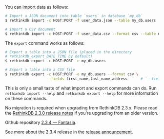 You can import data as follows:

```bash
# Import a JSON document into table `users` in database `my_db`
$ rethinkdb import -c HOST:PORT -f user_data.json --table my_db.users

# Import a CSV document
$ rethinkdb import -c HOST:PORT -f user_data.csv --format csv --table my_db.users
```

The `export` command works as follows:

```bash
# Export a table into a JSON file (placed in the directory
# rethinkdb_export_DATE_TIME by default)
$ rethinkdb export -c HOST:PORT -e my_db.users

# Export a table into a CSV file
$ rethinkdb export -c HOST:PORT -e my_db.users --format csv \
                   --fields first_name,last_name,address      # `--fields` is mandatory when exporting into CSV
```

This is only a small taste of what import and export commands can
do. Run `rethinkdb import --help` and `rethinkdb export --help` for
more information on these commands.

No migration is required when upgrading from RethinkDB 2.3.x. Please
read the [RethinkDB 2.3.0 release notes](https://github.com/rethinkdb/rethinkdb/releases/tag/v2.3.0) if you're upgrading from an
older version.

Github repository [2.3.4 — Fantasia](https://github.com/rethinkdb/rethinkdb/releases/tag/v2.3.4).

See more about the 2.3.4 release in the [release announcement](http://www.rethinkdb.com/blog/2.3-release/).
